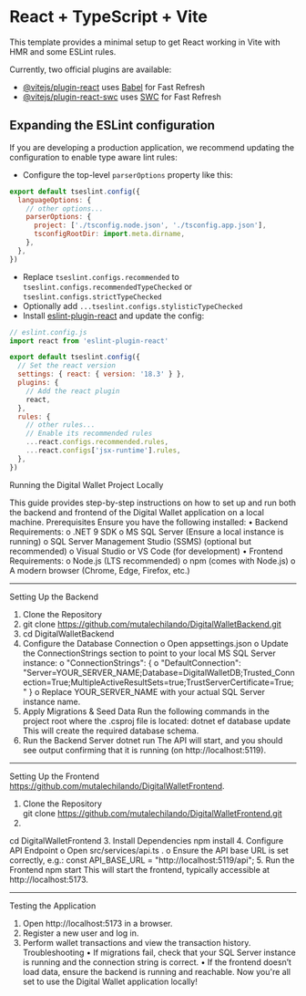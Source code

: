 # React + TypeScript + Vite

This template provides a minimal setup to get React working in Vite with HMR and some ESLint rules.

Currently, two official plugins are available:

- [@vitejs/plugin-react](https://github.com/vitejs/vite-plugin-react/blob/main/packages/plugin-react/README.md) uses [Babel](https://babeljs.io/) for Fast Refresh
- [@vitejs/plugin-react-swc](https://github.com/vitejs/vite-plugin-react-swc) uses [SWC](https://swc.rs/) for Fast Refresh

## Expanding the ESLint configuration

If you are developing a production application, we recommend updating the configuration to enable type aware lint rules:

- Configure the top-level `parserOptions` property like this:

```js
export default tseslint.config({
  languageOptions: {
    // other options...
    parserOptions: {
      project: ['./tsconfig.node.json', './tsconfig.app.json'],
      tsconfigRootDir: import.meta.dirname,
    },
  },
})
```

- Replace `tseslint.configs.recommended` to `tseslint.configs.recommendedTypeChecked` or `tseslint.configs.strictTypeChecked`
- Optionally add `...tseslint.configs.stylisticTypeChecked`
- Install [eslint-plugin-react](https://github.com/jsx-eslint/eslint-plugin-react) and update the config:

```js
// eslint.config.js
import react from 'eslint-plugin-react'

export default tseslint.config({
  // Set the react version
  settings: { react: { version: '18.3' } },
  plugins: {
    // Add the react plugin
    react,
  },
  rules: {
    // other rules...
    // Enable its recommended rules
    ...react.configs.recommended.rules,
    ...react.configs['jsx-runtime'].rules,
  },
})
```





Running the Digital Wallet Project Locally

This guide provides step-by-step instructions on how to set up and run both the backend and frontend of the Digital Wallet application on a local machine.
Prerequisites
Ensure you have the following installed:
•	Backend Requirements:
o	.NET 9 SDK 
o	MS SQL Server (Ensure a local instance is running)
o	SQL Server Management Studio (SSMS) (optional but recommended)
o	Visual Studio or VS Code (for development)
•	Frontend Requirements:
o	Node.js (LTS recommended)
o	npm (comes with Node.js)
o	A modern browser (Chrome, Edge, Firefox, etc.)
________________________________________
Setting Up the Backend
1.	Clone the Repository    
2.	git clone https://github.com/mutalechilando/DigitalWalletBackend.git
3.	 cd DigitalWalletBackend 
4.	Configure the Database Connection
o	Open appsettings.json
o	Update the ConnectionStrings section to point to your local MS SQL Server instance:
o	"ConnectionStrings": {
o	  "DefaultConnection": "Server=YOUR_SERVER_NAME;Database=DigitalWalletDB;Trusted_Connection=True;MultipleActiveResultSets=true;TrustServerCertificate=True; "
}
o	Replace YOUR_SERVER_NAME with your actual SQL Server instance name.
5.	Apply Migrations & Seed Data Run the following commands in the project root where the .csproj file is located:
dotnet ef database update
This will create the required database schema.
6.	Run the Backend Server
dotnet run
The API will start, and you should see output confirming that it is running (on http://localhost:5119).
________________________________________
Setting Up the Frontend  https://github.com/mutalechilando/DigitalWalletFrontend.
1.	Clone the Repository    
git clone https://github.com/mutalechilando/DigitalWalletFrontend.git
2.	
cd DigitalWalletFrontend
3.	Install Dependencies
npm install
4.	Configure API Endpoint
o	Open  src/services/api.ts .
o	Ensure the API base URL is set correctly, e.g.:
const API_BASE_URL = "http://localhost:5119/api";
5.	Run the Frontend
npm start
This will start the frontend, typically accessible at http://localhost:5173.
________________________________________
Testing the Application
1.	Open http://localhost:5173 in a browser.
2.	Register a new user and log in.
3.	Perform wallet transactions and view the transaction history.
Troubleshooting
•	If migrations fail, check that your SQL Server instance is running and the connection string is correct.
•	If the frontend doesn’t load data, ensure the backend is running and reachable.
Now you're all set to use the Digital Wallet application locally! 


